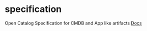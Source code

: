 # specification
Open Catalog Specification for CMDB and App like artifacts
[Docs](https://open-catalog-alliance.github.io/specification/)




